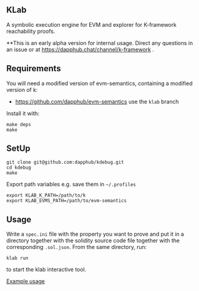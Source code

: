 ## KLab
A symbolic execution engine for EVM and explorer for K-framework reachability proofs.

**This is an early alpha version for internal usage. Direct any questions in an issue or at  https://dapphub.chat/channel/k-framework .

## Requirements
You will need a modified version of evm-semantics, containing a modified version of k:
* https://github.com/dapphub/evm-semantics use the `klab` branch

Install it with:
```
make deps
make
```

## SetUp

```
git clone git@github.com:dapphub/kdebug.git
cd kdebug
make
```

Export path variables e.g. save them in `~/.profiles`
```
export KLAB_K_PATH=/path/to/k
export KLAB_EVMS_PATH=/path/to/evm-semantics
```

## Usage
Write a `spec.ini` file with the property you want to prove and put it in a directory together
with the solidity source code file together with the corresponding `.sol.json`.
From the same directory, run:

`klab run`
 
 to start the klab interactive tool.
 
[Example usage](../master/examples)
